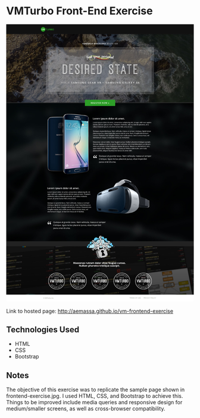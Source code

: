 # VMTurbo Front-End Exercise

<img src="frontend-exercise.jpg">

Link to hosted page:  http://aemassa.github.io/vm-frontend-exercise

## Technologies Used
- HTML
- CSS
- Bootstrap

## Notes

The objective of this exercise was to replicate the sample page shown in frontend-exercise.jpg.  I used HTML, CSS, and Bootstrap to achieve this.  Things to be improved include media queries and responsive design for medium/smaller screens, as well as cross-browser compatibility.
